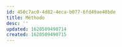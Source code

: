 ```yaml
---
id: 450c7ac0-4d82-4eca-b077-6fd49ae48bde
title: Méthodo
desc: ''
updated: 1620509490714
created: 1620509490715
---
```


